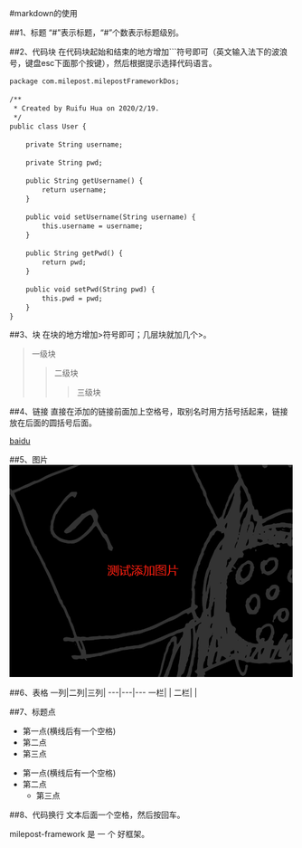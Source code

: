 #markdown的使用

##1、标题
“#”表示标题，“#”个数表示标题级别。

##2、代码块
在代码块起始和结束的地方增加```符号即可（英文输入法下的波浪号，键盘esc下面那个按键），然后根据提示选择代码语言。

```
package com.milepost.milepostFrameworkDos;

/**
 * Created by Ruifu Hua on 2020/2/19.
 */
public class User {

    private String username;

    private String pwd;

    public String getUsername() {
        return username;
    }

    public void setUsername(String username) {
        this.username = username;
    }

    public String getPwd() {
        return pwd;
    }

    public void setPwd(String pwd) {
        this.pwd = pwd;
    }
}

```

##3、块
在块的地方增加>符号即可；几层块就加几个>。
>一级块
>>二级块
>>>三级块

##4、链接
直接在添加的链接前面加上空格号，取别名时用方括号括起来，链接放在后面的圆括号后面。
 
 [baidu](https://www.baidu.com/)

##5、图片
![测试图片](images/test/1.png)

##6、表格
一列|二列|三列|
---|---|---
一栏| |
二栏| |

##7、标题点
- 第一点(横线后有一个空格)
- 第二点
- 第三点

* 第一点(横线后有一个空格)
* 第二点
    * 第三点
    
##8、代码换行
文本后面一个空格，然后按回车。

milepost-framework
是 
一 
个 
好框架。

